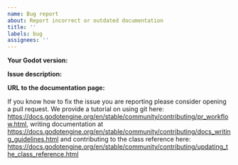 ```yaml
---
name: Bug report
about: Report incorrect or outdated documentation
title: ''
labels: bug
assignees: ''
---
```


**Your Godot version:**

**Issue description:**

**URL to the documentation page:**

If you know how to fix the issue you are reporting please
consider opening a pull request. We provide a tutorial on
using git here: https://docs.godotengine.org/en/stable/community/contributing/pr_workflow.html,
writing documentation at https://docs.godotengine.org/en/stable/community/contributing/docs_writing_guidelines.html
and contributing to the class reference here: https://docs.godotengine.org/en/stable/community/contributing/updating_the_class_reference.html
